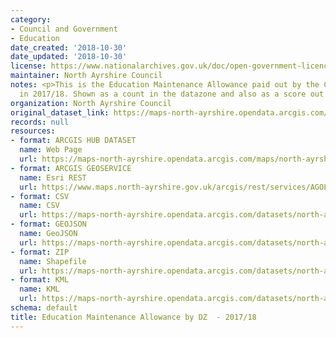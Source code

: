 ```yaml
---
category:
- Council and Government
- Education
date_created: '2018-10-30'
date_updated: '2018-10-30'
license: https://www.nationalarchives.gov.uk/doc/open-government-licence/version/3/
maintainer: North Ayrshire Council
notes: <p>This is the Education Maintenance Allowance paid out by the Council by Datazone
  in 2017/18. Shown as a count in the datazone and also as a score out of 10.</p>
organization: North Ayrshire Council
original_dataset_link: https://maps-north-ayrshire.opendata.arcgis.com/maps/north-ayrshire::education-maintenance-allowance-by-dz-2017-18
records: null
resources:
- format: ARCGIS HUB DATASET
  name: Web Page
  url: https://maps-north-ayrshire.opendata.arcgis.com/maps/north-ayrshire::education-maintenance-allowance-by-dz-2017-18
- format: ARCGIS GEOSERVICE
  name: Esri REST
  url: https://www.maps.north-ayrshire.gov.uk/arcgis/rest/services/AGOL/Open_Data_Portal4/MapServer/3
- format: CSV
  name: CSV
  url: https://maps-north-ayrshire.opendata.arcgis.com/datasets/north-ayrshire::education-maintenance-allowance-by-dz-2017-18.csv?outSR=%7B%22latestWkid%22%3A27700%2C%22wkid%22%3A27700%7D
- format: GEOJSON
  name: GeoJSON
  url: https://maps-north-ayrshire.opendata.arcgis.com/datasets/north-ayrshire::education-maintenance-allowance-by-dz-2017-18.geojson?outSR=%7B%22latestWkid%22%3A27700%2C%22wkid%22%3A27700%7D
- format: ZIP
  name: Shapefile
  url: https://maps-north-ayrshire.opendata.arcgis.com/datasets/north-ayrshire::education-maintenance-allowance-by-dz-2017-18.zip?outSR=%7B%22latestWkid%22%3A27700%2C%22wkid%22%3A27700%7D
- format: KML
  name: KML
  url: https://maps-north-ayrshire.opendata.arcgis.com/datasets/north-ayrshire::education-maintenance-allowance-by-dz-2017-18.kml?outSR=%7B%22latestWkid%22%3A27700%2C%22wkid%22%3A27700%7D
schema: default
title: Education Maintenance Allowance by DZ  - 2017/18
---
```

